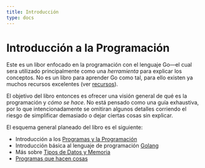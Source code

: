 ```yaml
---
title: Introducción
type: docs
---
```


# Introducción a la Programación

Este es un libor enfocado en la programación con el lenguaje Go—el cual sera utilizado principalmente como una *herramienta* para explicar los conceptos. No es un libro para aprender Go como tal, para ello existen ya muchos recursos excelentes (ver [recursos](resources/)).

El objetivo del libro entonces es ofrecer una visión general de qué es la programación y *cómo se hace*. No está pensado como una guía exhaustiva, por lo que intencionadamente se omitiran algunos detalles corriendo el riesgo de simplificar demasiado o dejar ciertas cosas sin explicar.

El esquema general planeado del libro es el siguiente:

* Introducción a los [Programas y la Programación](programming/)
* Introducción básica al lenguaje de programación [Golang](go/)
* Más sobre [Tipos de Datos y Memoria](memory/)
* [Programas que hacen cosas](programs/)

